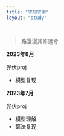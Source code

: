 ```yaml
---
title: "求知求索"
layout: "study"

---
```


> 路漫漫其修远兮

**2023年8月**

光伏proj

- 模型复现

**2023年7月**

光伏proj

- 模型理解
- 算法复现